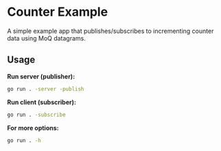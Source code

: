 # Counter Example

A simple example app that publishes/subscribes to incrementing counter data using MoQ datagrams.

## Usage

**Run server (publisher):**
```bash
go run . -server -publish
```

**Run client (subscriber):**
```bash
go run . -subscribe
```

**For more options:**
```bash
go run . -h
```